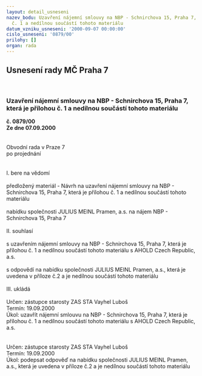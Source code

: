 ```yaml
---
layout: detail_usneseni
nazev_bodu: Uzavření nájemní smlouvy na NBP - Schnirchova 15, Praha 7, která je přílohou
  č. 1 a nedílnou součástí tohoto materiálu
datum_vzniku_usneseni: '2000-09-07 00:00:00'
cislo_usneseni: '0879/00'
prilohy: []
organ: rada
---
```

<div id="ucUsn_pList" class="usn">
	<span><h2>Usnesení rady MČ Praha 7 </h2>
<br></span><div class="standBody">
<span><h3>Uzavření nájemní smlouvy na NBP - Schnirchova 15, Praha 7, která je přílohou č. 1 a nedílnou součástí tohoto materiálu</h3></span><div class="center">
		<strong>č. 0879/00</strong><br>
	</div>
<div class="center">
		<strong>Ze dne 07.09.2000</strong><br><br>
	</div>     <br>Obvodní rada v Praze 7<br>po projednání<br><br><br>I.	bere na vědomí<br><br> předložený materiál - Návrh na uzavření nájemní smlouvy na NBP - Schnirchova 15, Praha 7, která je přílohou č. 1 a nedílnou součástí tohoto materiálu<br><br>nabídku společnosti JULIUS MEINL Pramen, a.s. na nájem NBP - Schnirchova 15, Praha 7  <br><br>II.	souhlasí <br><br>s uzavřením nájemní smlouvy na NBP - Schnirchova 15, Praha 7, která je přílohou č. 1 a nedílnou součástí tohoto materiálu s  AHOLD Czech Republic, a.s.<br><br>s odpovědí na nabídku společnosti JULIUS MEINL Pramen, a.s., která je uvedena v příloze č.2 a je nedílnou součástí tohoto materiálu<br><br>III.	ukládá <br><br> Určen:	zástupce starosty	ZAS STA Vayhel Luboš<br>Termín: 19.09.2000<br>Úkol:	uzavřít nájemní smlouvu na NBP - Schnirchova 15, Praha 7, která je přílohou č. 1 a nedílnou součástí tohoto materiálu s  AHOLD Czech Republic, a.s.<br><br> <br> Určen:	zástupce starosty	ZAS STA Vayhel Luboš<br>Termín: 19.09.2000<br>Úkol:	podepsat odpověď na nabídku společnosti JULIUS MEINL Pramen, a.s., která je uvedena v příloze č.2 a je nedílnou součástí tohoto materiálu <br> <br>
</div>
</div>